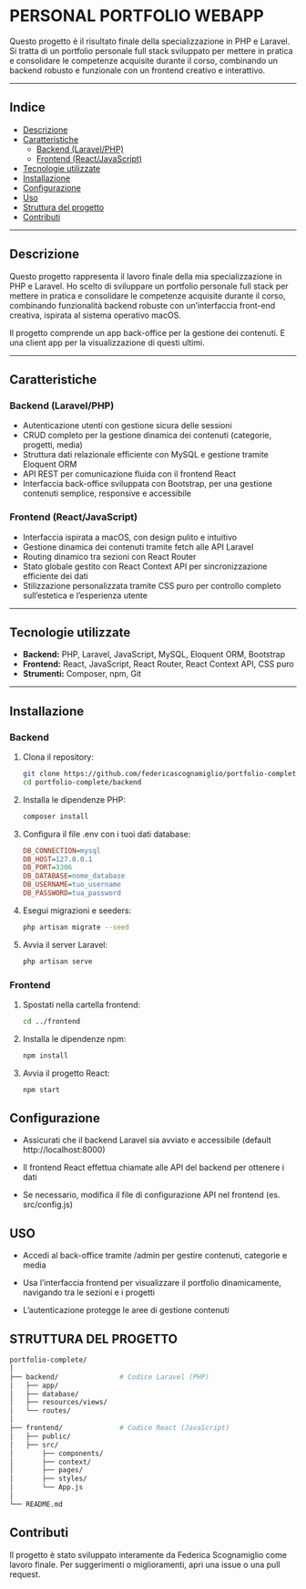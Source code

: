 # PERSONAL PORTFOLIO WEBAPP 
Questo progetto è il risultato finale della specializzazione in PHP e Laravel. Si tratta di un portfolio personale full stack sviluppato per mettere in pratica e consolidare le competenze acquisite durante il corso, combinando un backend robusto e funzionale con un frontend creativo e interattivo.

--- 

## Indice

- [Descrizione](#descrizione)
- [Caratteristiche](#caratteristiche)
  - [Backend (Laravel/PHP)](#backend-laravelphp)
  - [Frontend (React/JavaScript)](#frontend-reactjavascript)
- [Tecnologie utilizzate](#tecnologie-utilizzate)
- [Installazione](#installazione)
- [Configurazione](#configurazione)
- [Uso](#uso)
- [Struttura del progetto](#struttura-del-progetto)
- [Contributi](#contributi)

---

## Descrizione

Questo progetto rappresenta il lavoro finale della mia specializzazione in PHP e Laravel. Ho scelto di sviluppare un portfolio personale full stack per mettere in pratica e consolidare le competenze acquisite durante il corso, combinando funzionalità backend robuste con un’interfaccia front-end creativa, ispirata al sistema operativo macOS.

Il progetto comprende un app back-office per la gestione dei contenuti. E una client app per la visualizzazione di questi ultimi. 

---

## Caratteristiche

### Backend (Laravel/PHP)
- Autenticazione utenti con gestione sicura delle sessioni
- CRUD completo per la gestione dinamica dei contenuti (categorie, progetti, media)
- Struttura dati relazionale efficiente con MySQL e gestione tramite Eloquent ORM
- API REST per comunicazione fluida con il frontend React
- Interfaccia back-office sviluppata con Bootstrap, per una gestione contenuti semplice, responsive e accessibile

### Frontend (React/JavaScript)
- Interfaccia ispirata a macOS, con design pulito e intuitivo
- Gestione dinamica dei contenuti tramite fetch alle API Laravel
- Routing dinamico tra sezioni con React Router
- Stato globale gestito con React Context API per sincronizzazione efficiente dei dati
- Stilizzazione personalizzata tramite CSS puro per controllo completo sull’estetica e l’esperienza utente

---

## Tecnologie utilizzate

- **Backend:** PHP, Laravel, JavaScript, MySQL, Eloquent ORM, Bootstrap
- **Frontend:** React, JavaScript, React Router, React Context API, CSS puro
- **Strumenti:** Composer, npm, Git

---

## Installazione

### Backend

1. Clona il repository:
   ```bash
   git clone https://github.com/federicascognamiglio/portfolio-complete.git
   cd portfolio-complete/backend
    ```

2. Installa le dipendenze PHP:
    ```bash
    composer install
    ```

3. Configura il file .env con i tuoi dati database:
    ```ini
    DB_CONNECTION=mysql
    DB_HOST=127.0.0.1
    DB_PORT=3306
    DB_DATABASE=nome_database
    DB_USERNAME=tuo_username
    DB_PASSWORD=tua_password
    ```
4. Esegui migrazioni e seeders:
    ```bash
    php artisan migrate --seed
    ```

5. Avvia il server Laravel:
    ```bash
    php artisan serve
    ```

### Frontend

1. Spostati nella cartella frontend:
    ```bash
    cd ../frontend
    ```

2. Installa le dipendenze npm:
    ```bash
    npm install
    ```

3. Avvia il progetto React:
    ```bash
    npm start
    ```

## Configurazione
- Assicurati che il backend Laravel sia avviato e accessibile (default http://localhost:8000)

- Il frontend React effettua chiamate alle API del backend per ottenere i dati

- Se necessario, modifica il file di configurazione API nel frontend (es. src/config.js)

## USO 
- Accedi al back-office tramite /admin per gestire contenuti, categorie e media

- Usa l’interfaccia frontend per visualizzare il portfolio dinamicamente, navigando tra le sezioni e i progetti

- L’autenticazione protegge le aree di gestione contenuti

## STRUTTURA DEL PROGETTO

```bash
portfolio-complete/
│
├── backend/               # Codice Laravel (PHP)
│   ├── app/
│   ├── database/
│   ├── resources/views/
│   └── routes/
│
├── frontend/              # Codice React (JavaScript)
│   ├── public/
│   ├── src/
│       ├── components/
│       ├── context/
│       ├── pages/
│       ├── styles/
│       └── App.js
│
└── README.md
```

## Contributi

Il progetto è stato sviluppato interamente da Federica Scognamiglio come lavoro finale. Per suggerimenti o miglioramenti, apri una issue o una pull request.